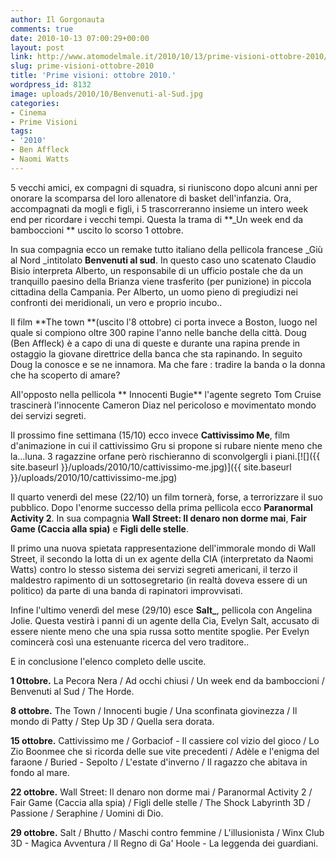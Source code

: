 ```yaml
---
author: Il Gorgonauta
comments: true
date: 2010-10-13 07:00:29+00:00
layout: post
link: http://www.atomodelmale.it/2010/10/13/prime-visioni-ottobre-2010/
slug: prime-visioni-ottobre-2010
title: 'Prime visioni: ottobre 2010.'
wordpress_id: 8132
image: uploads/2010/10/Benvenuti-al-Sud.jpg
categories:
- Cinema
- Prime Visioni
tags:
- '2010'
- Ben Affleck
- Naomi Watts
---
```



5 vecchi amici, ex compagni di squadra, si riuniscono dopo alcuni  anni per onorare la scomparsa del loro allenatore di basket  dell'infanzia. Ora, accompagnati da mogli e figli, i 5 trascorreranno  insieme un intero week end per ricordare i vecchi tempi. Questa la trama  di **_Un week end da bamboccioni ** uscito lo scorso 1 ottobre.

In sua compagnia ecco un remake tutto italiano della pellicola francese _Giù al Nord _intitolato **Benvenuti al sud**.  In questo caso uno scatenato Claudio Bisio interpreta Alberto, un  responsabile di un ufficio postale che da un tranquillo paesino della  Brianza viene trasferito (per punizione) in piccola cittadina della  Campania. Per Alberto, un uomo pieno di pregiudizi nei confronti dei  meridionali, un vero e proprio incubo..

Il film **The town **(uscito l'8 ottobre) ci porta invece a Boston, luogo nel quale si compiono oltre 300 rapine l'anno nelle banche della città. Doug (Ben Affleck) è a capo di una di queste e durante una rapina prende in ostaggio la giovane direttrice della banca che sta rapinando. In seguito Doug la conosce e se ne innamora. Ma che fare : tradire la banda o la donna che ha scoperto di amare?

All'opposto nella pellicola ** Innocenti Bugie** l'agente segreto Tom Cruise trascinerà l'innocente Cameron Diaz nel pericoloso e movimentato mondo dei servizi segreti.

Il prossimo fine settimana (15/10) ecco invece **Cattivissimo Me**, film d'animazione in cui il cattivissimo Gru si propone si rubare niente meno che la...luna. 3 ragazzine orfane però rischieranno di sconvolgergli i piani.[![]({{ site.baseurl }}/uploads/2010/10/cattivissimo-me.jpg)]({{ site.baseurl }}/uploads/2010/10/cattivissimo-me.jpg)

Il quarto venerdì del mese (22/10) un film tornerà, forse, a terrorizzare il suo pubblico. Dopo l'enorme successo della prima pellicola ecco **Paranormal  Activity 2**. In sua compagnia **Wall Street: Il denaro non dorme mai**, **Fair Game (Caccia alla spia)** e **Figli delle stelle**.

Il primo una nuova spietata rappresentazione dell'immorale mondo di Wall Street, il secondo la lotta di un ex agente della CIA (interpretato da Naomi Watts) contro lo stesso sistema dei servizi segreti americani, il terzo il maldestro rapimento di un sottosegretario (in realtà doveva essere di un politico) da parte di una banda di rapinatori improvvisati.

Infine l'ultimo venerdì del mese (29/10) esce **Salt_**, pellicola con Angelina Jolie. Questa vestirà i panni di un agente della Cia, Evelyn Salt, accusato di essere niente meno che una spia russa sotto mentite spoglie. Per Evelyn comincerà così una estenuante ricerca del vero traditore..

E in conclusione l'elenco completo delle uscite.

**1 0ttobre.** La Pecora Nera / Ad occhi chiusi / Un week end da bamboccioni / Benvenuti al Sud / The Horde.

**8 ottobre.** The Town / Innocenti bugie / Una sconfinata giovinezza / Il mondo di Patty / Step Up 3D / Quella sera dorata.

**15 ottobre.** Cattivissimo me / Gorbaciof - Il cassiere col  vizio del gioco / Lo Zio Boonmee che si ricorda delle sue vite  precedenti / Adèle e l'enigma del faraone / Buried - Sepolto / L'estate  d'inverno / Il ragazzo che abitava in fondo al mare.

**22 ottobre.** Wall Street: Il denaro non dorme mai / Paranormal  Activity 2 / Fair Game (Caccia alla spia) / Figli delle stelle / The  Shock Labyrinth 3D / Passione / Seraphine / Uomini di Dio.

**29 ottobre.** Salt / Bhutto / Maschi contro femmine /  L'illusionista / Winx Club 3D - Magica Avventura / Il Regno di Ga' Hoole  - La leggenda dei guardiani.
